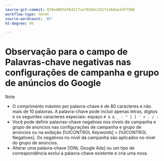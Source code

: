 ```yaml
---
source-git-commit: 029e406fbfb4217ce78364c2d1f1a6dae24ff588
workflow-type: tm+mt
source-wordcount: '87'
ht-degree: 0%

---
```

# Observação para o campo de Palavras-chave negativas nas configurações de campanha e grupo de anúncios do Google

>[!NOTE]
>
>* O comprimento máximo por palavra-chave é de 80 caracteres e não mais de 10 palavras. A palavra-chave pode incluir apenas letras, dígitos e os seguintes caracteres especiais: espaço `# $ & _ - " [ ] ' + . / :`
>* Você pode definir palavras-chave negativas nos níveis de campanha e grupo de anúncios nas configurações de campanha e grupo de anúncios ou na exibição [!UICONTROL Keywords] > [!UICONTROL Negatives]. Os negativos no nível da campanha são aplicados no nível do grupo de anúncios.
>* Alterar uma palavra-chave [!DNL Google Ads] ou um tipo de correspondência exclui a palavra-chave existente e cria uma nova.
